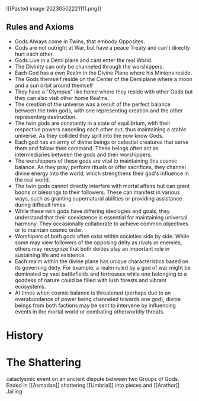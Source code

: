 ![[Pasted image 20230502221111.png]]
## Rules and Axioms
- Gods Always come in Twins, that embody Opposites.
- Gods are not outright at War, but have a peace Treaty and can't directly hurt each other.
- Gods Live in a Demi plane and cant enter the real World.
- The Divinity can only be channeled through the worshippers.
- Each God has a own Realm in the Divine Plane where his Minions reside.
- The Gods themself reside on the Center of the Demiplane where a moon and a sun orbit around themself
- They have a "Olympus" like home where they reside with other Gods but they can also visit other  home Realms.
- The creation of the universe was a result of the perfect balance between the twin gods, with one representing creation and the other representing destruction.
- The twin gods are constantly in a state of equilibrium, with their respective powers canceling each other out, thus maintaining a stable universe. As they collided they split into the now know Gods.
- Each god has an army of divine beings or celestial creatures that serve them and follow their command. These beings often act as intermediaries between the gods and their worshippers.
- The worshippers of these gods are vital to maintaining this cosmic balance. As they pray, perform rituals or offer sacrifices, they channel divine energy into the world, which strengthens their god's influence in the real world.
- The twin gods cannot directly interfere with mortal affairs but can grant boons or blessings to their followers. These can manifest in various ways, such as granting supernatural abilities or providing assistance during difficult times.
- While these twin gods have differing ideologies and goals, they understand that their coexistence is essential for maintaining universal harmony. They occasionally collaborate to achieve common objectives or to maintain cosmic order.
- Worshipers of both gods often exist within societies side by side. While some may view followers of the opposing deity as rivals or enemies, others may recognize that both deities play an important role in sustaining life and existence.
- Each realm within the divine plane has unique characteristics based on its governing deity. For example, a realm ruled by a god of war might be dominated by vast battlefields and fortresses while one belonging to a goddess of nature could be filled with lush forests and vibrant ecosystems.
- At times when cosmic balance is threatened (perhaps due to an overabundance of power being channeled towards one god), divine beings from both factions may be sent to intervene by influencing events in the mortal world or combating otherworldly threats.

# History


# The Shattering
cataclysmic event on an ancient dispute between two Groups of Gods. Ended in [[Asmadan]] shattering [[Umbrial]] into pieces and [[Arathor]] Jailing
